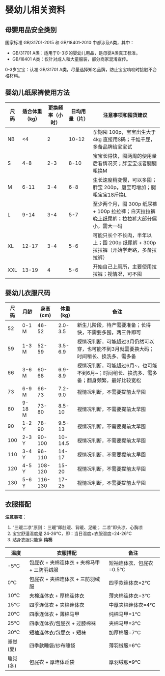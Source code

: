 # 婴幼儿相关资料

## 母婴用品安全类别

国家标准 GB/31701-2015 和 GB/18401-2010 中都涉及A类，其中：
- GB/31701 A类：适用于0-3岁的婴幼儿用品，是母婴A类真正标准。
- GB/18401 A类：仅针对成人和大童服装，部分商家混淆宣传。

0-3岁宝宝：认准 GB/31701 A类，尽量选择知名品牌，防止宝宝啃咬时接触不合格材料。



## 婴幼儿纸尿裤使用方法


| 尺码 | 适合体重（kg） | 更换频率（小时） | 日均用量（片） | 注意事项和囤货建议                                           |
| ---- | -------------- | ---------------- | -------------- | ------------------------------------------------------------ |
| NB   | <4             | 2                | 10-12          | 孕期囤 100p，宝宝出生大于 4kg 直接用S码；千娃千屁，多备品牌给宝宝试 |
| S    | 4-8            | 2-3              | 8-10           | 宝宝长得快，囤两周的使用量后看情况买；胖宝宝或者腿腿粗换M    |
| M    | 6-11           | 3-4              | 6-8            | 生长速度稍变慢，可以多囤；胖宝 200p，廋宝可增加；腿粗宝宝18斤换L |
| L    | 9-14           | 3-4              | 5-7            | 至少两个月，囤 300p 纸尿裤 + 100p 拉拉裤；白天拉拉裤晚上纸尿裤；拉拉裤大部分偏小，需大一码 |
| XL   | 12-17          | 3-4              | 5-6            | 可能只长个不长肉，半年以上；囤 200p 纸尿裤 + 300p拉拉裤（开始学走路，多备拉拉裤） |
| XXL  | 13-19          | 4                | 5-6            | 开始自己上厕所，主要使用拉拉裤；视情况，可不囤               |

## 婴幼儿衣服尺码

| 尺码 | 月龄   | 身高(cm) | 体重(kg) | 备注                                                         |
| ---- | ------ | -------- | -------- | ------------------------------------------------------------ |
| 52   | 0-1 M  | 46-52    | 2.0-3.5  | 新生儿阶段，待产需要准备；长得快，不需要多囤，两三件即可     |
| 59   | 1-3 M  | 52-59    | 3.5-6.9  | 视情况判断，可能超过3月仍然可以穿，也可能不到3月就需要换大码；时间稍长、换洗多、需多备 |
| 66   | 3-6 M  | 60-68    | 6.9-8.9  | 视情况判断，可能超过6月~，也可能不到6月~；时间稍长、换洗多、需多备；翻身频繁，最好比较宽松 |
| 73   | 6-9 M  | 66-73    | 7.2-9.0  | 视情况判断，不需要提前太早囤                                 |
| 80   | 9-18 M | 73-80    | 8.5-10   | 视情况判断，不需要提前太早囤                                 |
| 90   | 1-2 Y  | 78-90    | 9.5-13   | 视情况判断，不需要提前太早囤                                 |
| 100  | 2-3 Y  | 90-100   | 10-14.5  | 视情况判断，不需要提前太早囤                                 |
| 110  | 3-4 Y  | 96-110   | 14-17    | 视情况判断，不需要提前太早囤                                 |
| 120  | 4-5 Y  | 108-120  | 15-20    | 视情况判断，不需要提前太早囤                                 |
| 130  | 5-6 Y  | 116-130  | 17-25    | 视情况判断，不需要提前太早囤                                 |

## 衣服搭配

**注意事项**：

1. “三暖二凉”原则：
         三暖”即肚暖、背暖、足暖；
         二凉”即头凉、心胸凉
2. 宝宝舒适温度是 24-26℃，即：当日温度+衣服温度=24-26℃
3. 贴身衣服只能穿 **纯棉**

| 温度     | 衣服搭配                                    | 备注                    |
| -------- | ------------------------------------------- | ----------------------- |
| -5℃      | 包屁衣 + 夹棉连体衣 + 夹棉马甲 + 三防羽绒服 | 短袖连体衣、包屁衣=0.5℃ |
| 0℃       | 包屁衣 + 夹棉连体衣 + 三防羽绒服            | 四季款连体衣=2℃         |
| 10℃      | 夹棉连体衣 + 厚棉连体衣                     | 薄夹棉连体衣=3℃         |
| 15℃      | 四季连体衣 + 夹棉连体衣                     | 中厚夹棉连体衣=4℃       |
| 20℃      | 四季连体衣 + 薄棉马甲                       | 纯棉马甲=1℃             |
| 25℃      | 四季连体衣/包屁衣 + 过膝棉袜                | 夹棉马甲=3℃             |
| 30℃      | 短袖连体衣/包屁衣 + 短袜                    | 加厚棉服=7℃             |
| 睡觉(夏) | 四季款睡袋/纱布睡袋                         | 薄羽绒服=6℃             |
| 睡觉(冬) | 包屁衣 + 厚连体睡袋                         | 厚羽绒服=9℃             |

